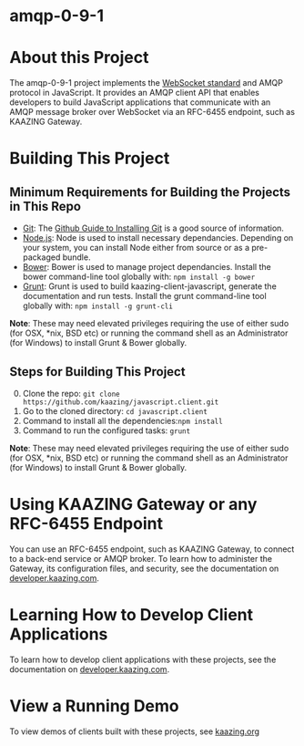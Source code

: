 # amqp-0-9-1

# About this Project

The amqp-0-9-1 project implements the [WebSocket standard](https://tools.ietf.org/html/rfc6455) and AMQP protocol in JavaScript. It provides an AMQP client API that enables developers to build JavaScript applications that communicate with an AMQP message broker over WebSocket via an RFC-6455 endpoint, such as KAAZING Gateway.

# Building This Project

## Minimum Requirements for Building the Projects in This Repo

* [Git](http://git-scm.com/): The [Github Guide to Installing Git](https://help.github.com/articles/set-up-git) is a good source of information.
* [Node.js](http://nodejs.org/): Node is used to install necessary dependancies. Depending on your system, you can install Node either from source or as a pre-packaged bundle.
* [Bower](http://bower.io/): Bower is used to manage project dependancies. Install the bower command-line tool globally with:  ```npm install -g bower```
* [Grunt](http://gruntjs.com/): Grunt is used to build kaazing-client-javascript, generate the documentation and run tests. Install the grunt command-line tool globally with: ```npm install -g grunt-cli```

**Note**: These may need elevated privileges requiring the use of either sudo (for OSX, *nix, BSD etc) or running the command shell as an Administrator (for Windows) to install Grunt & Bower globally.

## Steps for Building This Project

0. Clone the repo: ```git clone https://github.com/kaazing/javascript.client.git```
0. Go to the cloned directory: ```cd javascript.client```
0. Command to install all the dependencies:```npm install```
0. Command to run the configured tasks: ```grunt```

**Note**: These may need elevated privileges requiring the use of either sudo (for OSX, *nix, BSD etc) or running the command shell as an Administrator (for Windows) to install Grunt & Bower globally.

# Using KAAZING Gateway or any RFC-6455 Endpoint

You can use an RFC-6455 endpoint, such as KAAZING Gateway, to connect to a back-end service or AMQP broker. To learn how to administer the Gateway, its configuration files, and security, see the documentation on [developer.kaazing.com](http://developer.kaazing.com/documentation/5.0/index.html).

# Learning How to Develop Client Applications

To learn how to develop client applications with these projects, see the documentation on [developer.kaazing.com](http://developer.kaazing.com/documentation/5.0/index.html).

# View a Running Demo

To view demos of clients built with these projects, see [kaazing.org](http://kaazing.org/)


